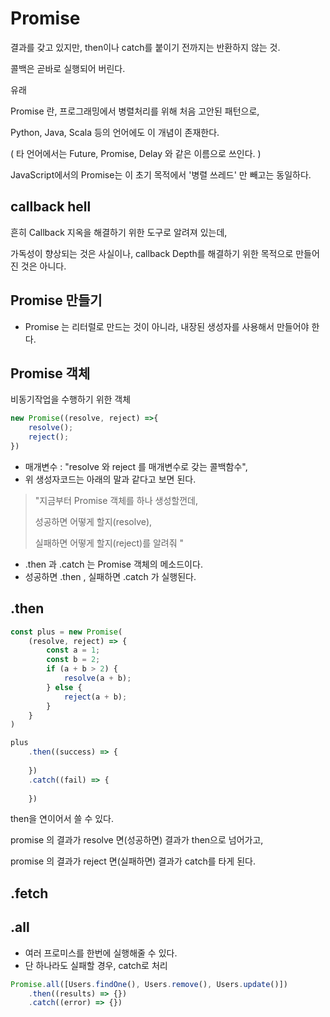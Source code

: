 # Promise

결과를 갖고 있지만, then이나 catch를 붙이기 전까지는 반환하지 않는 것.

콜백은 곧바로 실행되어 버린다.



유래

Promise 란, 프로그래밍에서 병렬처리를 위해 처음 고안된 패턴으로, 

Python, Java, Scala 등의 언어에도 이 개념이 존재한다. 

( 타 언어에서는 Future, Promise, Delay 와 같은 이름으로 쓰인다. )

JavaScript에서의 Promise는 이 초기 목적에서 '병렬 쓰레드' 만 빼고는 동일하다. 



## callback hell

흔히 Callback 지옥을 해결하기 위한 도구로 알려져 있는데,

가독성이 향상되는 것은 사실이나, callback Depth를 해결하기 위한 목적으로 만들어 진 것은 아니다.



## Promise 만들기

- Promise 는 리터럴로 만드는 것이 아니라, 내장된 생성자를 사용해서 만들어야 한다. 



## Promise 객체

비동기작업을 수행하기 위한 객체

```javascript
new Promise((resolve, reject) =>{
    resolve();
    reject();
})
```

- 매개변수 : "resolve 와 reject 를 매개변수로 갖는 콜백함수",
- 위 생성자코드는 아래의 말과 같다고 보면 된다.

> "지금부터 Promise 객체를 하나 생성할껀데, 
>
>   성공하면 어떻게 할지(resolve), 
>
>   실패하면 어떻게 할지(reject)를 알려줘 "

- .then 과 .catch 는 Promise 객체의 메소드이다. 
- 성공하면 .then , 실패하면 .catch 가 실행된다.


## .then

```javascript
const plus = new Promise(
    (resolve, reject) => {
        const a = 1;
        const b = 2;
        if (a + b > 2) {
            resolve(a + b);
        } else {
            reject(a + b);
        }
    }
)

plus
    .then((success) => {
    
	})
    .catch((fail) => {
    
	})
```

then을 연이어서 쓸 수 있다. 

promise 의 결과가 resolve 면(성공하면) 결과가 then으로 넘어가고, 

promise 의 결과가 reject 면(실패하면) 결과가 catch를 타게 된다. 





## .fetch





## .all

- 여러 프로미스를 한번에 실행해줄 수 있다. 
- 단 하나라도 실패할 경우, catch로 처리

```javascript
Promise.all([Users.findOne(), Users.remove(), Users.update()])
	.then((results) => {})
	.catch((error) => {})
```


